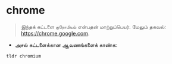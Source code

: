 # chrome

> இந்தக் கட்டளை `குரோமியம்` என்பதன் மாற்றுப்பெயர்.
> மேலும் தகவல்: <https://chrome.google.com>.

- அசல் கட்டளைக்கான ஆவணங்களைக் காண்க:

`tldr chromium`
